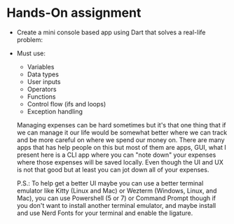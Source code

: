 # Hands-On assignment

- Create a mini console based app using Dart that solves a real-life problem:
- Must use:

  - Variables
  - Data types
  - User inputs
  - Operators
  - Functions
  - Control flow (ifs and loops)
  - Exception handling

  Managing expenses can be hard sometimes but it's that one thing that if we can manage it our life would be somewhat better where we can track and be more careful on where we spend our money on. There are many apps that has help people on this but most of them are apps, GUI, what I present here is a CLI app where you can "note down" your expenses where those expenses will be saved locally. Even though the UI and UX is not that good but at least you can jot down all of your expenses.

  P.S.: To help get a better UI maybe you can use a better terminal emulator like Kitty (Linux and Mac) or Wezterm (Windows, Linux, and Mac), you can use Powershell (5 or 7) or Command Prompt though if you don't want to install another terminal emulator, and maybe install and use Nerd Fonts for your terminal and enable the ligature.
